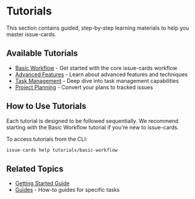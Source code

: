 # Tutorials

This section contains guided, step-by-step learning materials to help you master issue-cards.

## Available Tutorials

- [Basic Workflow](basic-workflow.md) - Get started with the core issue-cards workflow
- [Advanced Features](advanced-features.md) - Learn about advanced features and techniques
- [Task Management](task-management.md) - Deep dive into task management capabilities
- [Project Planning](project-planning.md) - Convert your plans to tracked issues

## How to Use Tutorials

Each tutorial is designed to be followed sequentially. We recommend starting with the Basic Workflow tutorial if you're new to issue-cards.

To access tutorials from the CLI:

```bash
issue-cards help tutorials/basic-workflow
```

## Related Topics

- [Getting Started Guide](../getting-started.md)
- [Guides](../guides/index.md) - How-to guides for specific tasks